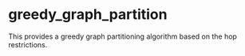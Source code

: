 # greedy_graph_partition
This provides a greedy graph partitioning algorithm based on the hop restrictions.
